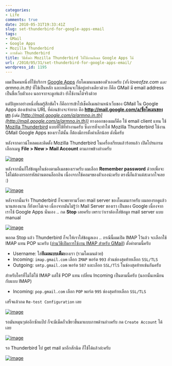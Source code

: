 ```yaml
---
categories:
- Life
comments: true
date: 2010-05-31T19:33:41Z
slug: set-thunderbird-for-google-apps-email
tags:
- GMail
- Google Apps
- Mozilla Thunderbird
- การตั้งค่า Thunderbird
title: วิธีตั้งค่า Mozilla Thunderbird ให้ใช้งานอีเมล Google Apps ได้
url: /2010/05/31/set-thunderbird-for-google-apps-email/
wordpress_id: 1195
---
```


ผมเป็นคนหนึ่งที่ใช้บริการ [Google Apps](http://www.google.com/apps/index1.html) กับโดเมนเนมของตัวเองครับ _(ทั้ง loveofze.com และ armno.in.th)_ ที่ใช้เป็นหลัก และเหมือนจะใช้อยู่อย่างเดียวด้วย ก็คือ GMail มี email address เป็นชื่อเว็บตัวเอง นอกจากจะดูเท่แล้ว ยังใช้งานได้จริงด้วย



แต่ปัญหาอย่างหนึ่งที่ผมรู้สึกขัดใจ ก็คือการเข้าไปเช็คอีเมลผ่านหน้าเว็บของ GMail ใน Google Apps ต้องเข้าผ่าน URL ที่ค่อนข้างจะจำยาก คือ **http://mail.google.com/a/ชื่อโดเมนของเรา** _(เช่น [http://mail.google.com/a/armno.in.th](http://mail.google.com/a/armno.in.th))_ ทางออกของผมก็คือ ใช้ email client แทน ใช้ [Mozilla Thunderbird](http://www.mozillamessaging.com/en-US/thunderbird/) แบบที่ใช้ที่ทำงานครับ ซึ่งการที่จะทำให้ Mozilla Thunderbird ใช้งาน GMail Google Apps ของเราได้นั้น ก็ต้องมีการตั้งค่าเล็กน้อย ดังนี้ครับ



หลังจากดาวน์โหลดและติดตั้ง Mozilla Thunderbird ในเครื่องเรียบแล้วร้อยแล้ว เปิดโปรแกรม เลือกเมนู **File > New > Mail Account** ตามภาพข้างล่างครับ



[![image](http://files.armno.in.th/uploads/2010/05/image_thumb1.png)](http://files.armno.in.th/uploads/2010/05/image1.png)



หลังจากนั้นก็ใส่ข้อมูลในช่องตามอีเมลของเราครับ ผมเลือก **Remember password** ด้วยเพื่อจะได้ไม่ต้องกรอกรหัสผ่านตอนล็อกอิน เนื่องจากใช้คอมฯของตัวเองน่ะครับ ตรงนี้ก็แล้วแต่สะดวกใจเลย :)



[![image](http://files.armno.in.th/uploads/2010/05/image_thumb2.png)](http://files.armno.in.th/uploads/2010/05/image2.png)



หลังจากนั้นเจ้า Thunderbird ก็จะพยายามวิ่งหา mail server ของโดเมนเราครับ ผมลองรอดูแล้ว นานสองนาน ก็ยังหาไม่เจอ เนื่องจากมันไม่รู้ว่า Mail Server ของเรา เป็นของ Google เนื่องจากเราใช้ Google Apps นั่นเอง .. กด **Stop** เลยครับ เพราะว่าเราต้องใส่ข้อมูล mail server แบบ manual



[![image](http://files.armno.in.th/uploads/2010/05/image_thumb3.png)](http://files.armno.in.th/uploads/2010/05/image3.png)



พอกด Stop แล้ว Thunderbird ก็จะให้เราใส่ข้อมูลเอง .. กรณีนี้ผมเปิด IMAP ไว้แล้ว จะเลือกใช้ IMAP แทน POP นะครับ ([อ่านวิธีเปิดการใช้งาน IMAP สำหรับ GMail](http://mail.google.com/support/bin/answer.py?answer=77695)) ตั้งค่าตามนี้ครับ

* Username: ใส่**อีเมลแบบเต็ม**ของเรา (รวมโดเมนด้วย)
* Incoming: `imap.gmail.com` เลือก `IMAP` พอร์ต `993` ส่วนช่องสุดท้ายเลือก `SSL/TLS`
* Outgoing: `smtp.gmail.com` พอร์ต `587` และเลือก `SSL/TlS` ในช่องสุดท้ายเช่นกันครับ

สำหรับใครที่ไม่ได้ใช้ IMAP แต่ใช้ POP แทน เปลี่ยน Incoming เป็นตามนี้ครับ (นอกนั้นเหมือนกับแบบ IMAP)

* Incoming: `pop.gmail.com` เลือก `POP` พอร์ต `995` ช่องสุดท้ายเลือก `SSL/TLS`

เสร็จแล้วกด `Re-test Configuration` เลย

[![image](http://files.armno.in.th/uploads/2010/05/image_thumb4.png)](http://files.armno.in.th/uploads/2010/05/image4.png)

รอมันหมุนๆต่ออีกซักแป๊ป ก็จะมีเม็ดถั่วเขียวขึ้นมาแบบภาพด้านล่างครับ กด `Create Account` ได้เลย

[![image](http://files.armno.in.th/uploads/2010/05/image_thumb5.png)](http://files.armno.in.th/uploads/2010/05/image5.png)

รอ Thunderbird ไป get mail มาอีกสักนิด ก็ใช้ได้แล้วล่ะครับ

[![image](http://files.armno.in.th/uploads/2010/05/image_thumb6.png)](http://files.armno.in.th/uploads/2010/05/image6.png)
